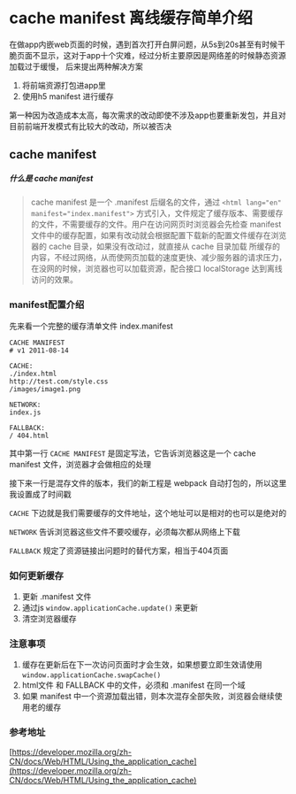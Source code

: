 # cache manifest 离线缓存简单介绍

在做app内嵌web页面的时候，遇到首次打开白屏问题，从5s到20s甚至有时候干脆页面不显示，这对于app十个灾难，经过分析主要原因是网络差的时候静态资源加载过于缓慢，
后来提出两种解决方案
1. 将前端资源打包进app里
2. 使用h5 manifest 进行缓存

第一种因为改造成本太高，每次需求的改动即使不涉及app也要重新发包，并且对目前前端开发模式有比较大的改动，所以被否决

## cache manifest

##### 什么是 cache manifest

> cache manifest 是一个 .manifest 后缀名的文件，通过 `<html lang="en" manifest="index.manifest">` 方式引入，文件规定了缓存版本、需要缓存的文件，不需要缓存的文件。用户在访问网页时浏览器会先检查 manifest 文件中的缓存配置，如果有改动就会根据配置下载新的配置文件缓存在浏览器的 cache 目录，如果没有改动过，就直接从 cache 目录加载 所缓存的内容，不经过网络，从而使网页加载的速度更快、减少服务器的请求压力，在没网的时候，浏览器也可以加载资源，配合接口 localStorage 达到离线访问的效果。

### manifest配置介绍

先来看一个完整的缓存清单文件 index.manifest

```
CACHE MANIFEST
# v1 2011-08-14

CACHE:
./index.html
http://test.com/style.css
/images/image1.png

NETWORK:
index.js

FALLBACK:
/ 404.html
```

其中第一行 `CACHE MANIFEST` 是固定写法，它告诉浏览器这是一个 cache manifest 文件，浏览器才会做相应的处理

接下来一行是混存文件的版本，我们的新工程是 webpack 自动打包的，所以这里我设置成了时间戳

`CACHE` 下边就是我们需要缓存的文件地址，这个地址可以是相对的也可以是绝对的


`NETWORK` 告诉浏览器这些文件不要咬缓存，必须每次都从网络上下载

`FALLBACK` 规定了资源链接出问题时的替代方案，相当于404页面

### 如何更新缓存

1. 更新 .manifest 文件
2. 通过js `window.applicationCache.update()` 来更新
3. 清空浏览器缓存

### 注意事项

1. 缓存在更新后在下一次访问页面时才会生效，如果想要立即生效请使用 `window.applicationCache.swapCache()`
2. html文件 和 FALLBACK 中的文件，必须和 .manifest 在同一个域
3. 如果 manifest 中一个资源加载出错，则本次混存全部失败，浏览器会继续使用老的缓存


### 参考地址
[https://developer.mozilla.org/zh-CN/docs/Web/HTML/Using_the_application_cache](https://developer.mozilla.org/zh-CN/docs/Web/HTML/Using_the_application_cache)

